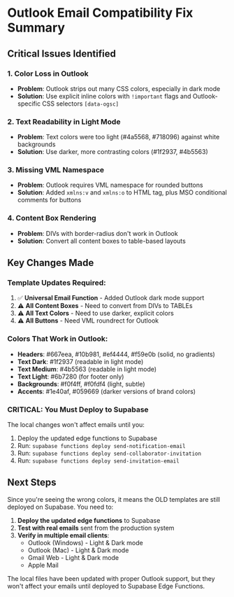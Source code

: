 # Outlook Email Compatibility Fix Summary

## Critical Issues Identified

### 1. **Color Loss in Outlook**
- **Problem**: Outlook strips out many CSS colors, especially in dark mode
- **Solution**: Use explicit inline colors with `!important` flags and Outlook-specific CSS selectors `[data-ogsc]`

### 2. **Text Readability in Light Mode**
- **Problem**: Text colors were too light (#4a5568, #718096) against white backgrounds
- **Solution**: Use darker, more contrasting colors (#1f2937, #4b5563)

### 3. **Missing VML Namespace**
- **Problem**: Outlook requires VML namespace for rounded buttons
- **Solution**: Added `xmlns:v` and `xmlns:o` to HTML tag, plus MSO conditional comments for buttons

### 4. **Content Box Rendering**
- **Problem**: DIVs with border-radius don't work in Outlook
- **Solution**: Convert all content boxes to table-based layouts

## Key Changes Made

### Template Updates Required:
1. ✅ **Universal Email Function** - Added Outlook dark mode support
2. ⚠️ **All Content Boxes** - Need to convert from DIVs to TABLEs
3. ⚠️ **All Text Colors** - Need to use darker, explicit colors
4. ⚠️ **All Buttons** - Need VML roundrect for Outlook

### Colors That Work in Outlook:
- **Headers**: #667eea, #10b981, #ef4444, #f59e0b (solid, no gradients)
- **Text Dark**: #1f2937 (readable in light mode)
- **Text Medium**: #4b5563 (readable in light mode) 
- **Text Light**: #6b7280 (for footer only)
- **Backgrounds**: #f0f4ff, #f0fdf4 (light, subtle)
- **Accents**: #1e40af, #059669 (darker versions of brand colors)

### CRITICAL: You Must Deploy to Supabase

The local changes won't affect emails until you:
1. Deploy the updated edge functions to Supabase
2. Run: `supabase functions deploy send-notification-email`
3. Run: `supabase functions deploy send-collaborator-invitation`
4. Run: `supabase functions deploy send-invitation-email`

## Next Steps

Since you're seeing the wrong colors, it means the OLD templates are still deployed on Supabase. You need to:

1. **Deploy the updated edge functions** to Supabase
2. **Test with real emails** sent from the production system
3. **Verify in multiple email clients**:
   - Outlook (Windows) - Light & Dark mode
   - Outlook (Mac) - Light & Dark mode  
   - Gmail Web - Light & Dark mode
   - Apple Mail

The local files have been updated with proper Outlook support, but they won't affect your emails until deployed to Supabase Edge Functions.
